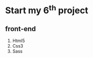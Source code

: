 # Start my 6<sup>th</sup> project
## front-end
<ol>
  <li>Html5</li>
  <li>Css3</li>
  <li>Sass</li>
</ol>


